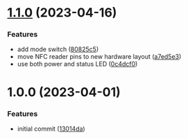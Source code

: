 # [1.1.0](https://github.com/bloop-box/nfc-scanner-firmware/compare/v1.0.0...v1.1.0) (2023-04-16)


### Features

* add mode switch ([80825c5](https://github.com/bloop-box/nfc-scanner-firmware/commit/80825c5d3ed0220895ec9852265b5fb0a663009a))
* move NFC reader pins to new hardware layout ([a7ed5e3](https://github.com/bloop-box/nfc-scanner-firmware/commit/a7ed5e3902c964f21ce2e38868b144b8a64d0219))
* use both power and status LED ([0c4dcf0](https://github.com/bloop-box/nfc-scanner-firmware/commit/0c4dcf072a7cb527764d805a7dd1e99e234aad0f))

# 1.0.0 (2023-04-01)


### Features

* initial commit ([13014da](https://github.com/bloop-box/nfc-scanner-firmware/commit/13014daf6154d80c73a58254931acba68cc2f7df))

